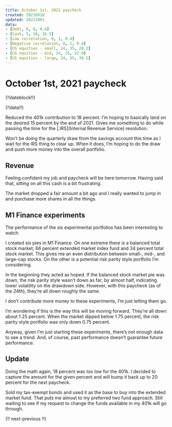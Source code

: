 ```yaml
---
title: October 1st, 2021 paycheck
created: 20210918
updated: 20211001
data:
- [Debt, 0, 0, 0.4]
- [Cash, 5, 10, 16.5]
- [Low correlation, 0, 1, 0.4]
- [Negative correlation, 0, 1, 0.4]
- [US equities - small, 24, 35, 20.2]
- [US equities - mid, 24, 35, 22.9]
- [US equities - large, 24, 35, 39.1]
---
```


# October 1st, 2021 paycheck

{!!dateblock!!}

{!!data!!}

Reduced the 401k contribution to 18 percent. I’m hoping to basically land on the desired 15 percent by the end of 2021. Gives me something to do while passing the time for the [.IRS](Internal Revenue Service) resolution.

Won’t be doing the quarterly draw from the savings account this time as I wait for the IRS thing to clear up. When it does, I’m hoping to do the draw and push more money into the overall portfolio.

## Revenue

Feeling confident my job and paycheck will be here tomorrow. Having said that, sitting on all this cash is a bit frustrating.

The market dropped a fair amount a bit ago and I really wanted to jump in and purchase more shares in all the things.

## M1 Finance experiments

The performance of the six experimental portfolios has been interesting to watch.

I created six pies in M1 Finance. On one extreme there is a balanced total stock market; 66 percent extended market index fund and 34 percent total stock market. This gives me an even distribution between small-, mid-, and large-cap stocks. On the other is a potential risk parity style portfolio I’m considering.

In the beginning they acted as hoped. If the balanced stock market pie was down, the risk parity style wasn’t down as far; by almost half, indicating lower volatility on the drawdown side. However, with this paycheck (as of the 24th), they’re all down roughly the same.

I don’t contribute more money to these experiments, I’m just letting them go.

I’m wondering if this is the way this will be moving forward. They’re all down about 1.25 percent. When the market dipped below 1.75 percent, the risk parity style portfolio was only down 0.75 percent.

Anyway, given I’m just starting these experiments, there’s not enough data to see a trend. And, of course, past performance doesn’t guarantee future performance.

## Update

Doing the math again, 18 percent was too low for the 401k. I decided to capture the amount for the given percent and will bump it back up to 20 percent for the next paycheck.

Sold my tax-exempt bonds and used it as the base to buy into the extended market fund. That puts me almost to my preferred two fund approach. Still waiting to see if my request to change the funds available in my 401k will go through.

{!! next-previous !!}
